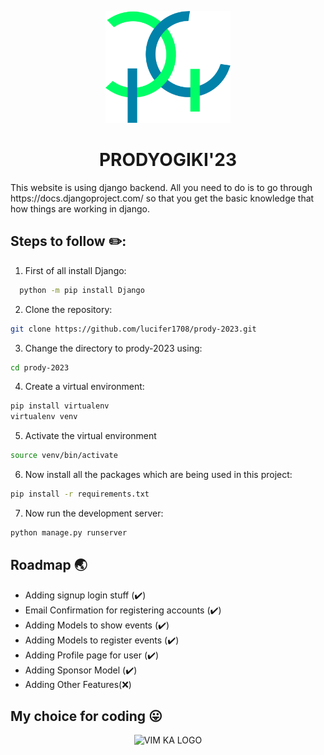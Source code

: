 <p align='center'>
<img width="200" src="static/images/pg.svg" alt="PRODY KA LOGO">
</p>
<h1 align='center'>PRODYOGIKI'23</h1>
This website is using django backend. All you need to do is to go through https://docs.djangoproject.com/ so that you get the basic knowledge that how things are working in django.

## Steps to follow :pencil2::

1. First of all install Django:

```bash
  python -m pip install Django
```

2. Clone the repository:

```bash
git clone https://github.com/lucifer1708/prody-2023.git
```

3. Change the directory to prody-2023 using:

```bash
cd prody-2023
```

4. Create a virtual environment:

```bash
pip install virtualenv
virtualenv venv
```

5. Activate the virtual environment

```bash
source venv/bin/activate
```

6. Now install all the packages which are being used in this project:

```bash
pip install -r requirements.txt
```

7. Now run the development server:

```bash
python manage.py runserver
```

## Roadmap :earth_asia:

- Adding signup login stuff (:heavy_check_mark:)
- Email Confirmation for registering accounts (:heavy_check_mark:)
- Adding Models to show events (:heavy_check_mark:)
- Adding Models to register events (:heavy_check_mark:)
- Adding Profile page for user (:heavy_check_mark:)
- Adding Sponsor Model (:heavy_check_mark:)
- Adding Other Features(:x:)

## My choice for coding :stuck_out_tongue:

<p align='center'>
<img width="200" src="https://github.com/vim/vim/raw/master/runtime/vimlogo.gif" alt="VIM KA LOGO">
</p>
